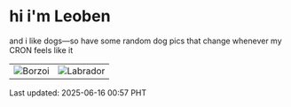 # hi i'm Leoben

and i like dogs—so have some random dog pics that change whenever my CRON feels like it

|  |  |
|--------|----------|
| ![Borzoi](https://random-dog-vercel.vercel.app/api/random-borzoi?v=1750006623) | ![Labrador](https://random-dog-vercel.vercel.app/api/random-labrador?v=1750006623) |

Last updated: 2025-06-16 00:57 PHT
